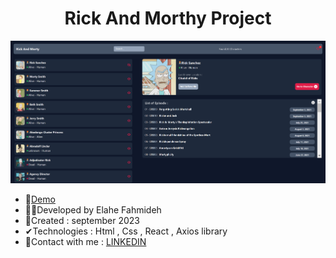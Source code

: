 <h1 align="center">Rick And Morthy Project</h1>


![demo](https://github.com/Ela-Fhd/RickAndMorthy/blob/main/public/demo/demo.png)

  - &#128204;<a href="https://rickandmorthy-react.netlify.app/" >Demo</a>
  - 🙋‍♀️Developed by Elahe Fahmideh
  - 📆Created : september 2023
  - &#x2714;Technologies : Html , Css , React , Axios library
  - &#128231;Contact with me : <a href="https://www.linkedin.com/in/elahe-fahmideh/">LINKEDIN</a>





